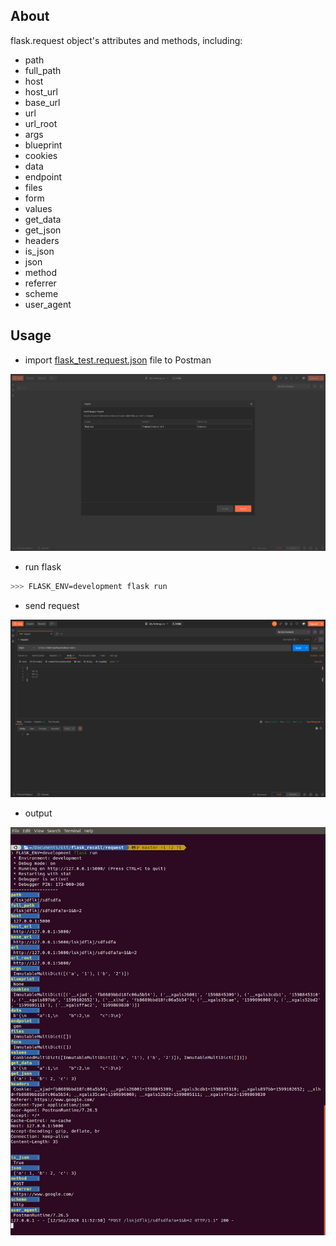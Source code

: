 ## About
flask.request object's attributes and methods, including:

* path
* full_path
* host
* host_url
* base_url
* url
* url_root
* args
* blueprint
* cookies
* data
* endpoint
* files
* form
* values
* get_data
* get_json
* headers
* is_json
* json
* method
* referrer
* scheme
* user_agent

## Usage
* import [flask_test.request.json](./flask_test.request.json) file to Postman
<p align="center">
    <img src="./images/Screenshot from 2020-09-12 11-20-01.png">

* run flask
```bash
>>> FLASK_ENV=development flask run
```

* send request
<p align="center">
    <img src="./images/Screenshot from 2020-09-12 11-31-04.png">

* output
<p align="center">
    <img src="./images/Screenshot from 2020-09-12 11-53-04.png">
